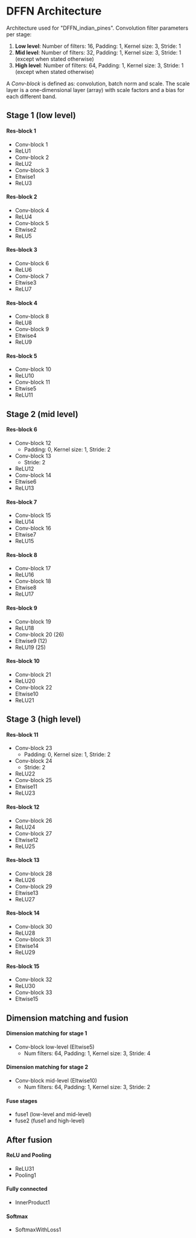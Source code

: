 # DFFN Architecture
Architecture used for "DFFN_indian_pines".
Convolution filter parameters per stage:
1. **Low level**: Number of filters: 16, Padding: 1, Kernel size: 3, Stride: 1
2. **Mid level**: Number of filters: 32, Padding: 1, Kernel size: 3, Stride: 1 (except when stated otherwise)
3. **High level**: Number of filters: 64, Padding: 1, Kernel size: 3, Stride: 1 (except when stated otherwise)

A _Conv-block_ is defined as: convolution, batch norm and scale.
The scale layer is a one-dimensional layer (array) with scale factors and a bias for each different band.

## Stage 1 (low level)
#### Res-block 1
- Conv-block 1
- ReLU1
- Conv-block 2
- ReLU2
- Conv-block 3
- Eltwise1
- ReLU3
#### Res-block 2
- Conv-block 4
- ReLU4
- Conv-block 5
- Eltwise2
- ReLU5
#### Res-block 3
- Conv-block 6
- ReLU6
- Conv-block 7
- Eltwise3
- ReLU7
#### Res-block 4
- Conv-block 8
- ReLU8
- Conv-block 9
- Eltwise4
- ReLU9
#### Res-block 5
- Conv-block 10
- ReLU10
- Conv-block 11
- Eltwise5
- ReLU11

## Stage 2 (mid level)
#### Res-block 6
- Conv-block 12
  - Padding: 0, Kernel size: 1, Stride: 2
- Conv-block 13
  - Stride: 2 
- ReLU12
- Conv-block 14
- Eltwise6
- ReLU13
#### Res-block 7
- Conv-block 15
- ReLU14
- Conv-block 16
- Eltwise7
- ReLU15
#### Res-block 8
- Conv-block 17
- ReLU16
- Conv-block 18
- Eltwise8
- ReLU17
#### Res-block 9
- Conv-block 19
- ReLU18
- Conv-block 20 (26)
- Eltwise9 (12)
- ReLU19 (25)
#### Res-block 10
- Conv-block 21
- ReLU20
- Conv-block 22
- Eltwise10
- ReLU21

## Stage 3 (high level)
#### Res-block 11
- Conv-block 23
  - Padding: 0, Kernel size: 1, Stride: 2
- Conv-block 24
  - Stride: 2 
- ReLU22
- Conv-block 25
- Eltwise11
- ReLU23
#### Res-block 12
- Conv-block 26
- ReLU24
- Conv-block 27
- Eltwise12
- ReLU25
#### Res-block 13
- Conv-block 28
- ReLU26
- Conv-block 29
- Eltwise13
- ReLU27
#### Res-block 14
- Conv-block 30
- ReLU28
- Conv-block 31
- Eltwise14
- ReLU29
#### Res-block 15
- Conv-block 32
- ReLU30
- Conv-block 33
- Eltwise15

## Dimension matching and fusion
#### Dimension matching for stage 1
- Conv-block low-level (Eltwise5)
  - Num filters: 64, Padding: 1, Kernel size: 3, Stride: 4
#### Dimension matching for stage 2
- Conv-block mid-level (Eltwise10)
  - Num filters: 64, Padding: 1, Kernel size: 3, Stride: 2
#### Fuse stages
- fuse1 (low-level and mid-level)
- fuse2 (fuse1 and high-level)

## After fusion
#### ReLU and Pooling
- ReLU31
- Pooling1
#### Fully connected
- InnerProduct1
#### Softmax
- SoftmaxWithLoss1

